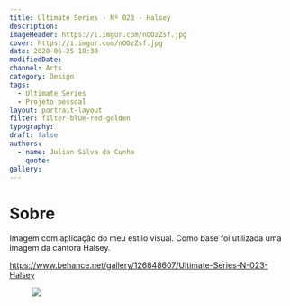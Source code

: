```yaml
---
title: Ultimate Series - Nº 023 - Halsey
description:
imageHeader: https://i.imgur.com/nOOzZsf.jpg
cover: https://i.imgur.com/nOOzZsf.jpg
date: 2020-06-25 18:30
modifiedDate:
channel: Arts
category: Design
tags:
  - Ultimate Series
  - Projeto pessoal
layout: portrait-layout
filter: filter-blue-red-golden
typography:
draft: false
authors:
  - name: Julian Silva da Cunha
    quote:
gallery:
---
```


# Sobre

Imagem com aplicação do meu estilo visual. Como base foi utilizada uma imagem da cantora Halsey.

https://www.behance.net/gallery/126848607/Ultimate-Series-N-023-Halsey

<figure>
<img src="https://i.imgur.com/nOOzZsf.jpg" className="max-w-none mx-auto block"/>
</figure>
